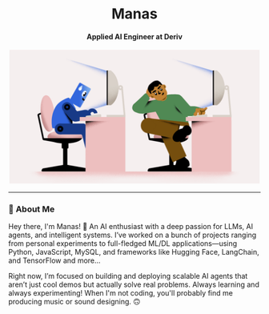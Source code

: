 <h1 align="center"> Manas </h1>
<h4 align="center"> Applied AI Engineer at Deriv </h4>

<p align="center">
  <img src="1732271587_The-Prompt-GIF-Instagram-co-founder-backs-startup-helping-devs-fend-off-AI-1200x640-1.gif" width="500" />
</p>

---

### 🚀 **About Me**

Hey there, I'm Manas! 👋 
An AI enthusiast with a deep passion for LLMs, AI agents, and intelligent systems. I’ve worked on a bunch of projects ranging from personal experiments to full-fledged ML/DL applications—using Python, JavaScript, MySQL, and frameworks like Hugging Face, LangChain, and TensorFlow and more...

Right now, I’m focused on building and deploying scalable AI agents that aren’t just cool demos but actually solve real problems. Always learning and always experimenting!
When I'm not coding, you'll probably find me producing music or sound designing. 🙃
